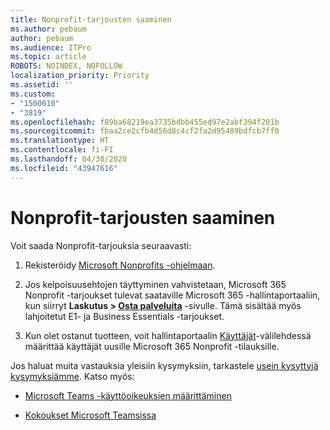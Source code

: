 ```yaml
---
title: Nonprofit-tarjousten saaminen
ms.author: pebaum
author: pebaum
ms.audience: ITPro
ms.topic: article
ROBOTS: NOINDEX, NOFOLLOW
localization_priority: Priority
ms.assetid: ''
ms.custom:
- "1500010"
- "3819"
ms.openlocfilehash: f89ba68219ea3735bdbb455ed97e2abf394f201b
ms.sourcegitcommit: fbaa2ce2cfb4d56d8c4cf2fa2d95489bdfcb7ff0
ms.translationtype: HT
ms.contentlocale: fi-FI
ms.lasthandoff: 04/30/2020
ms.locfileid: "43947616"
---
```

# <a name="how-to-get-nonprofit-offers"></a>Nonprofit-tarjousten saaminen

Voit saada Nonprofit-tarjouksia seuraavasti:

1. Rekisteröidy [Microsoft Nonprofits -ohjelmaan](https://go.microsoft.com/fwlink/p/?linkid=2008962).

2. Jos kelpoisuusehtojen täyttyminen vahvistetaan, Microsoft 365 Nonprofit -tarjoukset tulevat saataville Microsoft 365 -hallintaportaaliin, kun siirryt **Laskutus > [Osta palveluita](https://go.microsoft.com/fwlink/p/?linkid=868433)** -sivulle. Tämä sisältää myös lahjoitetut E1- ja Business Essentials -tarjoukset.

3. Kun olet ostanut tuotteen, voit hallintaportaalin [Käyttäjät](https://admin.microsoft.com/Adminportal/Home#/users)-välilehdessä määrittää käyttäjät uusille Microsoft 365 Nonprofit -tilauksille.

Jos haluat muita vastauksia yleisiin kysymyksiin, tarkastele [usein kysyttyjä kysymyksiämme](https://www.microsoft.com/microsoft-365/nonprofit/office-365-nonprofit#coreui-heading-67lnrlz). Katso myös:

- [Microsoft Teams -käyttöoikeuksien määrittäminen](https://docs.microsoft.com/MicrosoftTeams/assign-teams-licenses)

- [Kokoukset Microsoft Teamsissa](https://docs.microsoft.com/MicrosoftTeams/tutorial-meetings-in-teams)
